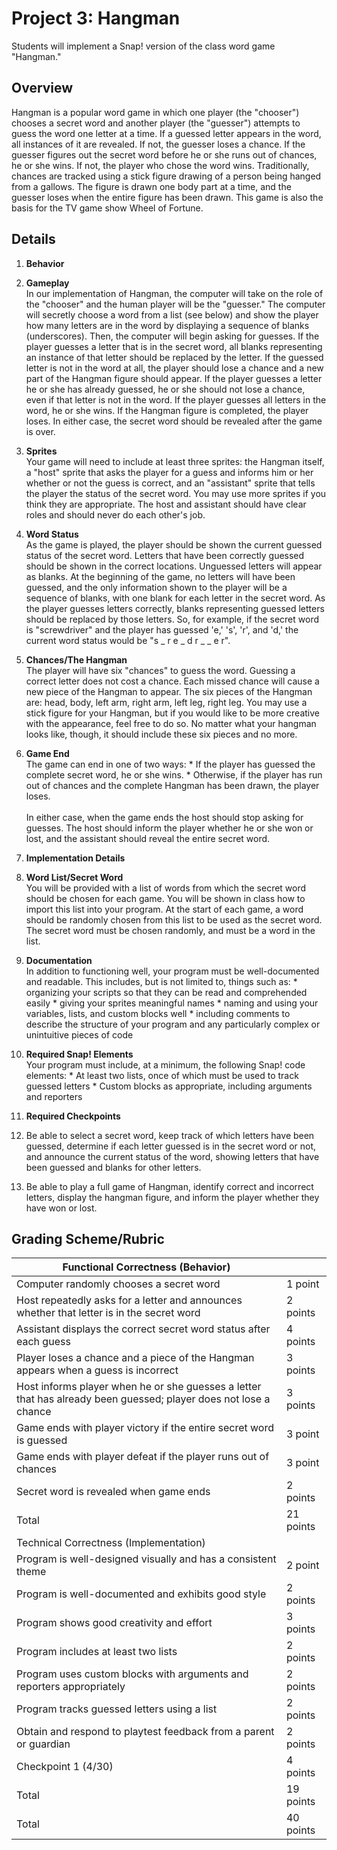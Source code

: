# Project 3: Hangman

Students will implement a Snap! version of the class word game "Hangman."

## Overview

Hangman is a popular word game in which one player (the "chooser") chooses a secret word and another player (the "guesser") attempts to guess the word one letter at a time.  If a guessed letter appears in the word, all instances of it are revealed.  If not, the guesser loses a chance.  If the guesser figures out the secret word before he or she runs out of chances, he or she wins.  If not, the player who chose the word wins.  Traditionally, chances are tracked using a stick figure drawing of a person being hanged from a gallows.  The figure is drawn one body part at a time, and the guesser loses when the entire figure has been drawn. This game is also the basis for the TV game show Wheel of Fortune.

## Details

1. **Behavior**
  1. **Gameplay** <br/>
In our implementation of Hangman, the computer will take on the role of the "chooser" and the human player will be the "guesser."  The computer will secretly choose a word from a list (see below) and show the player how many letters are in the word by displaying a sequence of blanks (underscores).  Then, the computer will begin asking for guesses.  If the player guesses a letter that is in the secret word, all blanks representing an instance of that letter should be replaced by the letter.  If the guessed letter is not in the word at all, the player should lose a chance and a new part of the Hangman figure should appear.  If the player guesses a letter he or she has already guessed, he or she should not lose a chance, even if that letter is not in the word.  If the player guesses all letters in the word, he or she wins.  If the Hangman figure is completed, the player loses.  In either case, the secret word should be revealed after the game is over.

  1. **Sprites** <br/>
Your game will need to include at least three sprites: the Hangman itself, a "host" sprite that asks the player for a guess and informs him or her whether or not the guess is correct, and an "assistant" sprite that tells the player the status of the secret word.  You may use more sprites if you think they are appropriate. The host and assistant should have clear roles and should never do each other's job.

  1. **Word Status** <br/>
As the game is played, the player should be shown the current guessed status of the secret word.  Letters that have been correctly guessed should be shown in the correct locations.  Unguessed letters will appear as blanks.  At the beginning of the game, no letters will have been guessed, and the only information shown to the player will be a sequence of blanks, with one blank for each letter in the secret word.  As the player guesses letters correctly, blanks representing guessed letters should be replaced by those letters.  So, for example, if the secret word is "screwdriver" and the player has guessed 'e,' 's', 'r', and 'd,' the current word status would be "s _ r e _ d r _ _ e r".

  1. **Chances/The Hangman** <br/>
The player will have six "chances" to guess the word.  Guessing a correct letter does not cost a chance.  Each missed chance will cause a new piece of the Hangman to appear.  The six pieces of the Hangman are: head, body, left arm, right arm, left leg, right leg.  You may use a stick figure for your Hangman, but if you would like to be more creative with the appearance, feel free to do so.  No matter what your hangman looks like, though, it should include these six pieces and no more.

  1. **Game End** <br/>
The game can end in one of two ways:
    * If the player has guessed the complete secret word, he or she wins.
    * Otherwise, if the player has run out of chances and the complete Hangman has been drawn, the player loses.<br/>
    <br/>
In either case, when the game ends the host should stop asking for guesses.  The host should inform the player whether he or she won or lost, and the assistant should reveal the entire secret word.

1. **Implementation Details**
  1. **Word List/Secret Word** <br/>
You will be provided with a list of words from which the secret word should be chosen for each game.  You will be shown in class how to import this list into your program. At the start of each game, a word should be randomly chosen from this list to be used as the secret word.  The secret word must be chosen randomly, and must be a word in the list.

  1. **Documentation** <br/>
In addition to functioning well, your program must be well-documented and readable.  This includes, but is not limited to, things such as:
    * organizing your scripts so that they can be read and comprehended easily
    * giving  your sprites meaningful names
    * naming and using your variables, lists, and custom blocks well
    * including comments to describe the structure of your program and any particularly complex or unintuitive pieces of code
  1. **Required Snap! Elements** <br/>
Your program must include, at a minimum, the following Snap! code elements:
    * At least two lists, once of which must be used to track guessed letters
    * Custom blocks as appropriate, including arguments and reporters

1. **Required Checkpoints**
  1. Be able to select a secret word, keep track of which letters have been guessed, determine if each letter guessed is in the secret word or not, and announce the current status of the word, showing letters that have been guessed and blanks for other letters.

  1. Be able to play a full game of Hangman, identify correct and incorrect letters, display the hangman figure, and inform the player whether they have won or lost.

## Grading Scheme/Rubric

|Functional Correctness (Behavior) | |
| -- | --|
|Computer randomly chooses a secret word | 1 point|
|Host repeatedly asks for a letter and announces whether that letter is in the secret word | 2 points|
|Assistant displays the correct secret word status after each guess | 4 points|
|Player loses a chance and a piece of the Hangman appears when a guess is incorrect | 3 points|
|Host informs player when he or she guesses a letter that has already been guessed; player does not lose a chance | 3 points|
|Game ends with player victory if the entire secret word is guessed | 3 point|
|Game ends with player defeat if the player runs out of chances | 3 point|
|Secret word is revealed when game ends | 2 points|
|Total | 21  points|
|Technical Correctness (Implementation) | |
|Program is well-designed visually and has a consistent theme | 2 point|
|Program is well-documented and exhibits good style | 2 points|
|Program shows good creativity and effort | 3 points|
|Program includes at least two lists | 2 points|
|Program uses custom blocks with arguments and reporters appropriately | 2 points|
|Program tracks guessed letters using a list | 2 points|
|Obtain and respond to playtest feedback from a parent or guardian | 2 points|
|Checkpoint 1 (4/30) | 4 points|
|Total | 19 points|
|Total | 40 points|

